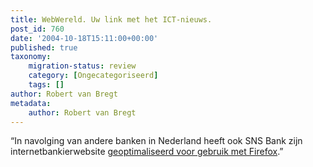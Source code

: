 ```yaml
---
title: WebWereld. Uw link met het ICT-nieuws.
post_id: 760
date: '2004-10-18T15:11:00+00:00'
published: true
taxonomy:
    migration-status: review
    category: [Ongecategoriseerd]
    tags: []
author: Robert van Bregt
metadata:
    author: Robert van Bregt
---
```

“In navolging van andere banken in Nederland heeft ook SNS Bank zijn internetbankierwebsite [geoptimaliseerd voor gebruik met Firefox](https://web.archive.org/web/20050207110754/http://www.snsbank.nl/index.asp?NavigationId=4802).”